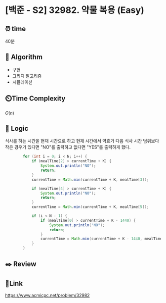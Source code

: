 # [백준 - S2] 32982. 약물 복용 (Easy)

## ⏰ **time**

40분

## :pushpin: **Algorithm**

- 구현
- 그리디 알고리즘
- 시뮬레이션

## ⏲️**Time Complexity**

$O(n)$

## :round_pushpin: **Logic**

식사를 하는 시간을 현재 시간으로 하고 현재 시간에서 약효가 다음 식사 시간 범위보다 작은 경우가 있다면 "NO"를 출력하고 없다면 "YES"를 출력하게 했다.

```java
		for (int i = 0; i < N; i++) {
			if (mealTime[2] > currentTime + K) {
				System.out.println("NO");
				return;
			}
			currentTime = Math.min(currentTime + K, mealTime[3]);

			if (mealTime[4] > currentTime + K) {
				System.out.println("NO");
				return;
			}
			currentTime = Math.min(currentTime + K, mealTime[5]);

			if (i < N - 1) {
				if (mealTime[0] > currentTime + K - 1440) {
					System.out.println("NO");
					return;
				}
				currentTime = Math.min(currentTime + K - 1440, mealTime[1]);
			}
		}
```

## :black_nib: **Review**

## 📡**Link**

https://www.acmicpc.net/problem/32982
